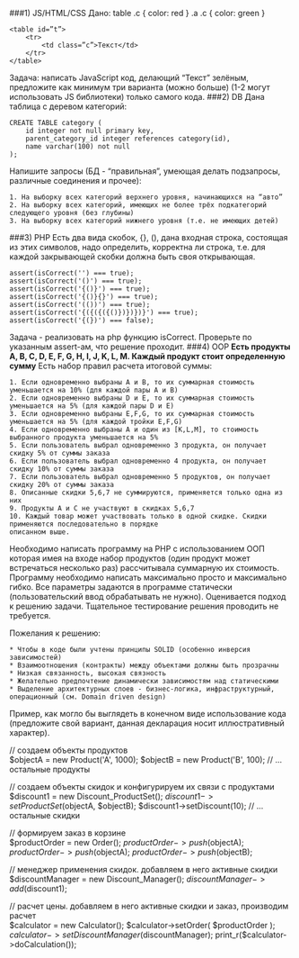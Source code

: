 ###1) JS/HTML/CSS
Дано:
    table .c { color: red }
    .a .c { color: green }

    <table id=”t”>
        <tr>
            <td class=”c”>Текст</td>
        </tr>
    </table>
Задача: написать JavaScript код, делающий “Текст” зелёным, предложите как минимум три варианта
(можно больше) (1-2 могут использовать JS библиотеки) только самого кода.
###2) DB
Дана таблица с деревом категорий:

    CREATE TABLE category (
        id integer not null primary key,
        parent_category_id integer references category(id),
        name varchar(100) not null
    );

Напишите запросы (БД - “правильная”, умеющая делать подзапросы, различные соединения и прочее):

    1. На выборку всех категорий верхнего уровня, начинающихся на “авто”
    2. На выборку всех категорий, имеющих не более трёх подкатегорий следующего уровня (без глубины)
    3. На выборку всех категорий нижнего уровня (т.е. не имеющих детей)
###3) PHP
Есть два вида скобок, {}, (), дана входная строка, состоящая из этих символов,
надо определить, корректна ли строка, т.е. для каждой закрывающей скобки должна быть своя открывающая.

    assert(isCorrect('') === true);
    assert(isCorrect('()') === true);
    assert(isCorrect('{()}') === true);
    assert(isCorrect('{()}{}') === true);
    assert(isCorrect('(())') === true);
    assert(isCorrect('{({({({()})})})}') === true);
    assert(isCorrect('{(})') === false);

Задача - реализовать на php функцию isCorrect. Проверьте по указанным assert-ам, что решение проходит.
###4) OOP
**Есть продукты A, B, C, D, E, F, G, H, I, J, K, L, M. Каждый продукт стоит определенную сумму**
Есть набор правил расчета итоговой суммы:

    1. Если одновременно выбраны А и B, то их суммарная стоимость уменьшается на 10% (для каждой пары А и B)
    2. Если одновременно выбраны D и E, то их суммарная стоимость уменьшается на 5% (для каждой пары D и E)
    3. Если одновременно выбраны E,F,G, то их суммарная стоимость уменьшается на 5% (для каждой тройки E,F,G)
    4. Если одновременно выбраны А и один из [K,L,M], то стоимость выбранного продукта уменьшается на 5%
    5. Если пользователь выбрал одновременно 3 продукта, он получает скидку 5% от суммы заказа
    6. Если пользователь выбрал одновременно 4 продукта, он получает скидку 10% от суммы заказа
    7. Если пользователь выбрал одновременно 5 продуктов, он получает скидку 20% от суммы заказа
    8. Описанные скидки 5,6,7 не суммируются, применяется только одна из них
    9. Продукты A и C не участвуют в скидках 5,6,7
    10. Каждый товар может участвовать только в одной скидке. Скидки применяются последовательно в порядке
    описанном выше.

Необходимо написать программу на PHP с использованием ООП которая имея на входе набор продуктов (один продукт может встречаться несколько раз) рассчитывала суммарную их стоимость.
Программу необходимо написать максимально просто и максимально гибко.
Все параметры задаются в программе статически (пользовательский ввод обрабатывать не нужно). Оценивается подход к решению задачи. Тщательное тестирование решения проводить не требуется.

Пожелания к решению:

    * Чтобы в коде были учтены принципы SOLID (особенно инверсия зависимостей)
    * Взаимоотношения (контракты) между объектами должны быть прозрачны
    * Низкая связанность, высокая связность
    * Желательно предпочтение динамически зависимостям над статическими
    * Выделение архитектурных слоев - бизнес-логика, инфраструктурный, операционный (см. Domain driven design)

Пример, как могло бы выглядеть в конечном виде использование кода (предложите свой вариант, данная декларация носит иллюстративный характер).

// создаем объекты продуктов  
    $objectA = new Product('A', 1000);
    $objectB = new Product('B', 100);
    // … остальные продукты

// создаем объекты скидок и конфигурируем их связи с продуктами  
    $discount1 = new Discount_ProductSet();
    $discount1->setProductSet($objectA, $objectB);
    $discount1->setDiscount(10);
    // … остальные скидки

// формируем заказ в корзине  
    $productOrder = new Order();
    $productOrder->push($objectA);
    $productOrder->push($objectA);
    $productOrder->push($objectB);

// менеджер применения скидок. добавляем в него активные скидки  
    $discountManager = new Discount_Manager();
    $discountManager->add($discount1);

// расчет цены. добавляем в него активные скидки и заказ, производим расчет  
    $calculator = new Calculator();
    $calculator->setOrder( $productOrder );
    $calculator->setDiscountManager ($discountManager);
    print_r($calculator->doCalculation());









